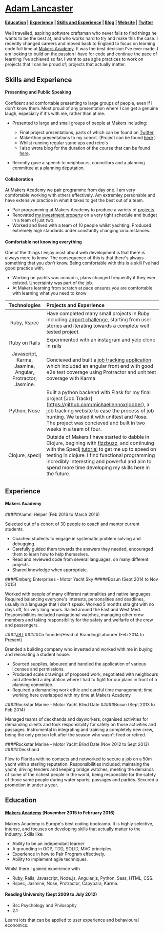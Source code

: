 # [Adam Lancaster](https://www.linkedin.com/in/adam-lancaster-9845a23a?trk=nav_responsive_tab_profile_pic)

#### [Education](#education) | [Experience](#exp) | [Skills and Experience](#skills) | [Blog](https://36bcab.wordpress.com/) | [Website](adzz.github.io) | [Twitter](https://twitter.com/ItizAdz)

  Well travelled, aspiring software craftsman who never fails to find things he wants to be the best at, and who works hard to try and make this the case. I recently changed careers and moved back to England to focus on learning code full time at [Makers Academy](http://www.makersacademy.com/). It was the best decision I've ever made. I am looking to build on the passion I have for code and continue the pace of learning I've achieved so far. I want to use agile practices to work on projects that I can be proud of; projects that actually matter.

## <a name="skills">Skills and Experience</a>

#### Presenting and Public Speaking

Confident and comfortable presenting to large groups of people, even if I don't know them. Most proud of any presentation where I can get a genuine laugh, especially if it's with me, rather than at me.

- Presented to large and small groups of people at Makers including:
  - Final project presentations, parts of which can be found on [Twitter](https://twitter.com/makersacademy/status/700746991995899904)
  - Makerthon presentations to my cohort. (Project can be found [here](https://github.com/AlanGabbianelli/WISHD) )
  - Whilst running regular stand ups and retro's
  - I also wrote blog for the duration of the course that can be found [here](https://36bcab.wordpress.com/).

- Recently gave a speech to neighbours, councillors and a planning committee at a planning deputation.

#### Collaboration

At Makers Academy we pair programme from day one. I am very comfortable working with others effectively. Am extremley personable and have extensive practice in what it takes to get the best out of a team.

- Pair programming at Makers Academy to produce a variety of [projects](https://github.com/Adzz)
- Renovated [my investment property](http://www.spareroom.co.uk/flatshare/hampshire/portsmouth/4632549) on a very tight schedule and budget in a team of just two.
- Worked and lived with a team of 10 people whilst yachting. Produced extremely high standards under constantly changing circumstances.

#### Comfortable not knowing everything

One of the things I enjoy most about web development is that there is always more to know. The consequence of this is that there's always something that you *don't* know. Being comfortable with this is a skill I've had good practice with.

- Working on yachts was nomadic, plans changed frequently if they ever existed. Uncertainty was part of the job.
- At Makers learning from scratch at pace ensures you are comfortable with learning what you need to know 


| Technologies                | Projects and Experience           |
|:---------------------------:|:----------------------------------|
| Ruby, Rspec                 | Have completed many small projects in Ruby including [airport challenge](https://github.com/Adzz/airport_challenge), starting from user stories and iterating towards a complete well tested project.                        |
|Ruby on Rails | Experimented with an [instagram](https://github.com/Adzz/instagram-challenge) and [yelp](https://github.com/Adzz/yelp_clone_rails) clone in rails  |
| Javascript, Karma, Jasmine, Angular, Protractor, Jasmine.  | Concieved and built a [job tracking application](https://github.com/michaellennox/jobber) which included an angular front end with good e2e test coverage using Protractor and unit test coverage with Karma.|
| Python, Nose                | Built a python backend with Flask for my final project [Job Trackr] (https://github.com/michaellennox/jobber), a job tracking website to ease the process of job hunting. We tested it with unittest and Nose. The project was concieved and built in two weeks in a team of four.|
| Clojure, speclj             | Outside of Makers I have started to dabble in Clojure, begining with [fizzbuzz](https://github.com/Adzz/fizz-buzz-clojure), and continuing with the Speclj [tutorial](https://github.com/Adzz/clojure_speclj_change_counter) to get me up to speed on testing in clojure. I find functional programming incredibly interesting and powerful and aim to spend more time developing my skills here in the future. |


## <a name="exp">Experience</a>

#### Makers Academy
#####Alumni Helper
(Feb 2016 to March 2016)

Selected out of a cohort of 30 people to coach and mentor current students.
- Coached students to engage in systematic problem solving and debugging.
- Carefully guided them towards the answers they needed, encouraged them to learn how to help themselves.
- Read and reviewed code from several languages, on many different projects.
- Shared knowledge when appropriate.

####Emberg Enterprises - Motor Yacht Sky 
#####Bosun
(Sept 2014 to Nov 2015)    

Worked with people of many different nationalities and native languages. Required balancing everyone's interests, personalities and deadlines, usually in a language that I don't speak. Worked 5 months straight with no days off, for very long hours. Sailed around the East and West Med. Responsibilities included navigational watches, managing other crew members and taking responsibility for the safety and welfarfe of the crew and passengers. 

####[JBT](https://www.facebook.com/JBTfromstarttofinish)
#####Co founder/Head of Branding/Labourer 
(Feb 2014 to Present) 

Branded a building company who invested and worked with me in buying and renovating a student house.
- Sourced supplies, laboured and handled the application of various licenses and permissions.
- Produced scale drawings of proposed work, negotiated with neighbours and attended a deputation where I had to fight for our plans in front of a planning committee.
- Required a demanding work ethic and careful time management; time working here overlapped with my time at Makers Academy

####Rockstar Marine - Motor Yacht Blind Date
#####Bosun
(Sept 2013 to Feb 2014) 

Managed teams of deckhands and dayworkers, organised activities for demanding clients and took responsibility for safety on those activities and passages. Instrumental in integrating and training a completely new crew, being the only person left after the season who wasn't fired or retired.

####Rockstar Marine - Motor Yacht Blind Date
(Nov 2012 to Sept 2013)   
#####Deckhand

Flew to Florida with no contacts and networked to secure a job on a 50m yacht with a sterling reputation. Responsibilities included; maintaing the yacht; driving tenders and keeping bridge watches; meeting the demands of some of the richest people in the world, being responsible for the safety of those same people during water sports, passages and parties. Secured a promotion in under a year.

## <a name="education">Education</a>

#### [Makers Academy](http://www.makersacademy.com/) (November 2015 to February 2016)

Makers Academy is Europe's best coding bootcamp. It is highly selective, intense, and focuses on developing skills that actually matter to the industry. Skills like:

- Ability to be an independant learner
- A grounding in OOP, TDD, SOLID, MVC principles.
- Experience in how to Pair Program effectively. 
- Ability to implement agile techniques.

Whilst there I gained experience with
- Ruby, Rails, Javascript, Node.js, Angular.js, Python, Sass, HTML, CSS. 
- Rspec, Jasmine, Nose, Protractor, Capybara, Karma. 

#### Reading University (Sept 2009 to July 2012)

- Bsc Psychology and Philosophy
- 2.1

Learnt lots that can be applied to user experience and behavioural economics.
